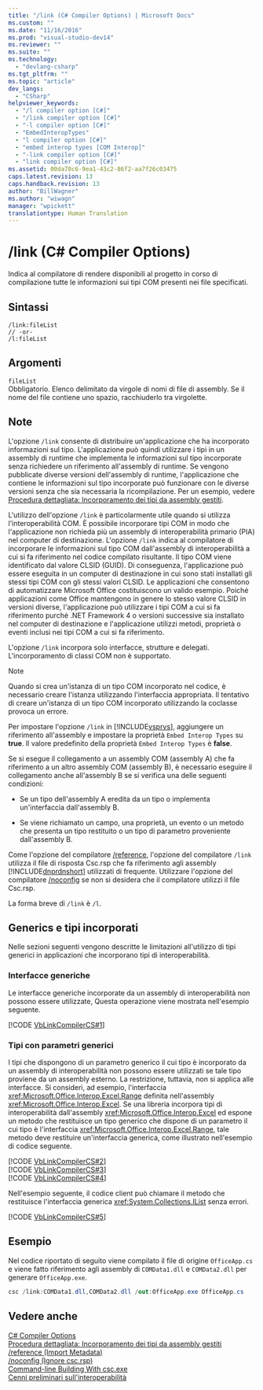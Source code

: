 ```yaml
---
title: "/link (C# Compiler Options) | Microsoft Docs"
ms.custom: ""
ms.date: "11/16/2016"
ms.prod: "visual-studio-dev14"
ms.reviewer: ""
ms.suite: ""
ms.technology: 
  - "devlang-csharp"
ms.tgt_pltfrm: ""
ms.topic: "article"
dev_langs: 
  - "CSharp"
helpviewer_keywords: 
  - "/l compiler option [C#]"
  - "/link compiler option [C#]"
  - "-l compiler option [C#]"
  - "EmbedInteropTypes"
  - "l compiler option [C#]"
  - "embed interop types [COM Interop]"
  - "-link compiler option [C#]"
  - "link compiler option [C#]"
ms.assetid: 00da70c6-9ea1-43c2-86f2-aa7f26c03475
caps.latest.revision: 13
caps.handback.revision: 13
author: "BillWagner"
ms.author: "wiwagn"
manager: "wpickett"
translationtype: Human Translation
---
```

# /link (C# Compiler Options)
Indica al compilatore di rendere disponibili al progetto in corso di compilazione tutte le informazioni sui tipi COM presenti nei file specificati.  
  
## Sintassi  
  
```  
/link:fileList  
// -or-  
/l:fileList  
```  
  
## Argomenti  
 `fileList`  
 Obbligatorio.  Elenco delimitato da virgole di nomi di file di assembly.  Se il nome del file contiene uno spazio, racchiuderlo tra virgolette.  
  
## Note  
 L'opzione `/link` consente di distribuire un'applicazione che ha incorporato informazioni sul tipo.  L'applicazione può quindi utilizzare i tipi in un assembly di runtime che implementa le informazioni sul tipo incorporate senza richiedere un riferimento all'assembly di runtime.  Se vengono pubblicate diverse versioni dell'assembly di runtime, l'applicazione che contiene le informazioni sul tipo incorporate può funzionare con le diverse versioni senza che sia necessaria la ricompilazione.  Per un esempio, vedere [Procedura dettagliata: Incorporamento dei tipi da assembly gestiti](../Topic/Walkthrough:%20Embedding%20Types%20from%20Managed%20Assemblies%20\(C%23%20and%20Visual%20Basic\).md).  
  
 L'utilizzo dell'opzione `/link` è particolarmente utile quando si utilizza l'interoperabilità COM.  È possibile incorporare tipi COM in modo che l'applicazione non richieda più un assembly di interoperabilità primario \(PIA\) nel computer di destinazione.  L'opzione `/link` indica al compilatore di incorporare le informazioni sul tipo COM dall'assembly di interoperabilità a cui si fa riferimento nel codice compilato risultante.  Il tipo COM viene identificato dal valore CLSID \(GUID\).  Di conseguenza, l'applicazione può essere eseguita in un computer di destinazione in cui sono stati installati gli stessi tipi COM con gli stessi valori CLSID.  Le applicazioni che consentono di automatizzare Microsoft Office costituiscono un valido esempio.  Poiché applicazioni come Office mantengono in genere lo stesso valore CLSID in versioni diverse, l'applicazione può utilizzare i tipi COM a cui si fa riferimento purché .NET Framework 4 o versioni successive sia installato nel computer di destinazione e l'applicazione utilizzi metodi, proprietà o eventi inclusi nei tipi COM a cui si fa riferimento.  
  
 L'opzione `/link` incorpora solo interfacce, strutture e delegati.  L'incorporamento di classi COM non è supportato.  
  
> [!NOTE]
>  Quando si crea un'istanza di un tipo COM incorporato nel codice, è necessario creare l'istanza utilizzando l'interfaccia appropriata.  Il tentativo di creare un'istanza di un tipo COM incorporato utilizzando la coclasse provoca un errore.  
  
 Per impostare l'opzione `/link` in [!INCLUDE[vsprvs](../../../csharp/includes/vsprvs_md.md)], aggiungere un riferimento all'assembly e impostare la proprietà `Embed Interop Types` su **true**.  Il valore predefinito della proprietà `Embed Interop Types` è **false**.  
  
 Se si esegue il collegamento a un assembly COM \(assembly A\) che fa riferimento a un altro assembly COM \(assembly B\), è necessario eseguire il collegamento anche all'assembly B se si verifica una delle seguenti condizioni:  
  
-   Se un tipo dell'assembly A eredita da un tipo o implementa un'interfaccia dall'assembly B.  
  
-   Se viene richiamato un campo, una proprietà, un evento o un metodo che presenta un tipo restituito o un tipo di parametro proveniente dall'assembly B.  
  
 Come l'opzione del compilatore [\/reference](../../../csharp/language-reference/compiler-options/reference-compiler-option.md), l'opzione del compilatore `/link` utilizza il file di risposta Csc.rsp che fa riferimento agli assembly [!INCLUDE[dnprdnshort](../../../csharp/getting-started/includes/dnprdnshort_md.md)] utilizzati di frequente.  Utilizzare l'opzione del compilatore [\/noconfig](../../../csharp/language-reference/compiler-options/noconfig-compiler-option.md) se non si desidera che il compilatore utilizzi il file Csc.rsp.  
  
 La forma breve di `/link` è `/l`.  
  
## Generics e tipi incorporati  
 Nelle sezioni seguenti vengono descritte le limitazioni all'utilizzo di tipi generici in applicazioni che incorporano tipi di interoperabilità.  
  
### Interfacce generiche  
 Le interfacce generiche incorporate da un assembly di interoperabilità non possono essere utilizzate,  Questa operazione viene mostrata nell'esempio seguente.  
  
 [!CODE [VbLinkCompilerCS#1](../CodeSnippet/VS_Snippets_VBCSharp/vblinkcompilercs#1)]  
  
### Tipi con parametri generici  
 I tipi che dispongono di un parametro generico il cui tipo è incorporato da un assembly di interoperabilità non possono essere utilizzati se tale tipo proviene da un assembly esterno.  La restrizione, tuttavia, non si applica alle interfacce.  Si consideri, ad esempio, l'interfaccia <xref:Microsoft.Office.Interop.Excel.Range> definita nell'assembly <xref:Microsoft.Office.Interop.Excel>.  Se una libreria incorpora tipi di interoperabilità dall'assembly <xref:Microsoft.Office.Interop.Excel> ed espone un metodo che restituisce un tipo generico che dispone di un parametro il cui tipo è l'interfaccia <xref:Microsoft.Office.Interop.Excel.Range>, tale metodo deve restituire un'interfaccia generica, come illustrato nell'esempio di codice seguente.  
  
 [!CODE [VbLinkCompilerCS#2](../CodeSnippet/VS_Snippets_VBCSharp/vblinkcompilercs#2)]  
[!CODE [VbLinkCompilerCS#3](../CodeSnippet/VS_Snippets_VBCSharp/vblinkcompilercs#3)]  
[!CODE [VbLinkCompilerCS#4](../CodeSnippet/VS_Snippets_VBCSharp/vblinkcompilercs#4)]  
  
 Nell'esempio seguente, il codice client può chiamare il metodo che restituisce l'interfaccia generica <xref:System.Collections.IList> senza errori.  
  
 [!CODE [VbLinkCompilerCS#5](../CodeSnippet/VS_Snippets_VBCSharp/vblinkcompilercs#5)]  
  
## Esempio  
 Nel codice riportato di seguito viene compilato il file di origine `OfficeApp.cs` e viene fatto riferimento agli assembly di `COMData1.dll` e `COMData2.dll` per generare `OfficeApp.exe`.  
  
```c#  
csc /link:COMData1.dll,COMData2.dll /out:OfficeApp.exe OfficeApp.cs  
```  
  
## Vedere anche  
 [C\# Compiler Options](../../../csharp/language-reference/compiler-options/index.md)   
 [Procedura dettagliata: Incorporamento dei tipi da assembly gestiti](../Topic/Walkthrough:%20Embedding%20Types%20from%20Managed%20Assemblies%20\(C%23%20and%20Visual%20Basic\).md)   
 [\/reference \(Import Metadata\)](../../../csharp/language-reference/compiler-options/reference-compiler-option.md)   
 [\/noconfig \(Ignore csc.rsp\)](../../../csharp/language-reference/compiler-options/noconfig-compiler-option.md)   
 [Command\-line Building With csc.exe](../../../csharp/language-reference/compiler-options/command-line-building-with-csc-exe.md)   
 [Cenni preliminari sull'interoperabilità](../../../csharp/programming-guide/interop/interoperability-overview.md)